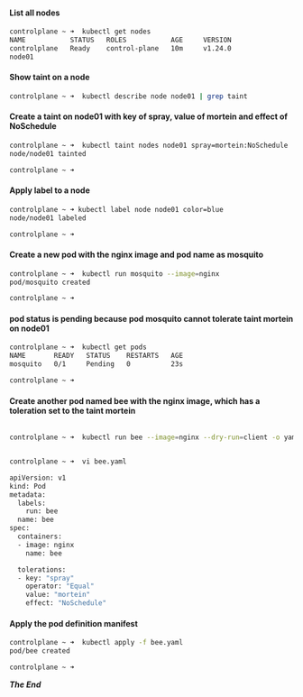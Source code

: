 
#### List all nodes
```bash
controlplane ~ ➜  kubectl get nodes
NAME           STATUS   ROLES           AGE     VERSION
controlplane   Ready    control-plane   10m     v1.24.0
node01  
```
#### Show taint on a node
```bash
controlplane ~ ➜  kubectl describe node node01 | grep taint
```

#### Create a taint on node01 with key of spray, value of mortein and effect of NoSchedule

```bash
controlplane ~ ➜  kubectl taint nodes node01 spray=mortein:NoSchedule
node/node01 tainted

controlplane ~ ➜  
```

#### Apply label to a node

```bash
controlplane ~ ➜ kubectl label node node01 color=blue
node/node01 labeled

controlplane ~ ➜  
```

#### Create a new pod with the nginx image and pod name as mosquito

```bash
controlplane ~ ➜  kubectl run mosquito --image=nginx
pod/mosquito created 

controlplane ~ ➜  
```

#### pod status is pending because pod mosquito cannot tolerate taint mortein on node01

```bash
controlplane ~ ➜  kubectl get pods 
NAME       READY   STATUS    RESTARTS   AGE
mosquito   0/1     Pending   0          23s

controlplane ~ ➜  
```
#### Create another pod named bee with the nginx image, which has a toleration set to the taint mortein

```bash

controlplane ~ ➜  kubectl run bee --image=nginx --dry-run=client -o yaml > bee.yaml


controlplane ~ ➜  vi bee.yaml 

apiVersion: v1
kind: Pod
metadata:
  labels:
    run: bee
  name: bee
spec:
  containers:
  - image: nginx
    name: bee

  tolerations:
  - key: "spray"
    operator: "Equal"
    value: "mortein"
    effect: "NoSchedule"
```

#### Apply the pod definition manifest

```bash
controlplane ~ ➜  kubectl apply -f bee.yaml 
pod/bee created

controlplane ~ ➜  
```

***The End***